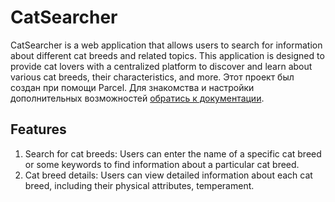 # CatSearcher

CatSearcher is a web application that allows users to search for information about different cat breeds and related topics. This application is designed to provide cat lovers with a centralized platform to discover and learn about various cat breeds, their characteristics, and more.
Этот проект был создан при помощи Parcel. Для знакомства и настройки
дополнительных возможностей [обратись к документации](https://parceljs.org/).

## Features

1. Search for cat breeds: Users can enter the name of a specific cat breed or some keywords to find information about a particular cat breed.
2. Cat breed details: Users can view detailed information about each cat breed, including their physical attributes, temperament.

